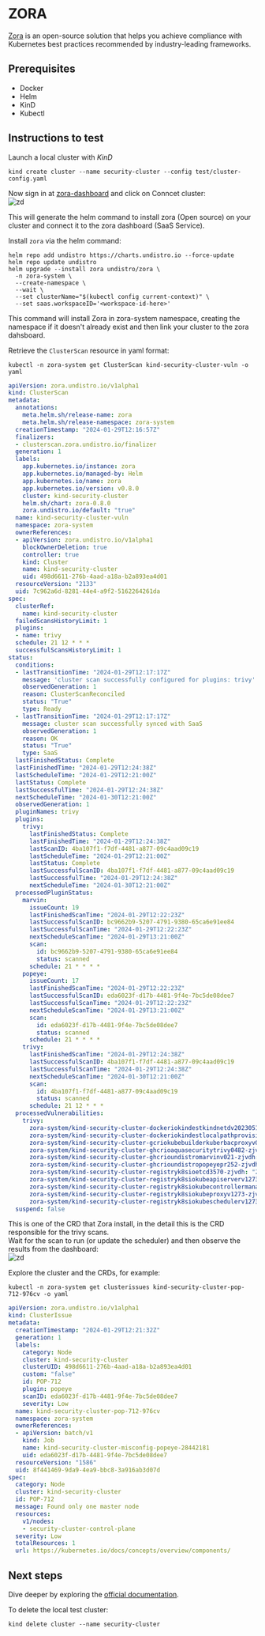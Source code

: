 # ZORA

[Zora](https://github.com/aquasecurity/trivy-operator) is an open-source solution that helps you achieve compliance with Kubernetes best practices recommended by industry-leading frameworks.  


## Prerequisites

- Docker
- Helm
- KinD
- Kubectl

## Instructions to test

Launch a local cluster with *KinD*

```console
kind create cluster --name security-cluster --config test/cluster-config.yaml
```   

Now sign in at [zora-dashboard](https://zora-dashboard.undistro.io/login) and click on Conncet cluster:  
![zd](./images/zd-connect-cluster.png)  

This will generate the helm command to install zora (Open source) on your cluster and connect it to the zora dashboard (SaaS Service).  


Install `zora` via the helm command:  
```console
helm repo add undistro https://charts.undistro.io --force-update
helm repo update undistro
helm upgrade --install zora undistro/zora \
  -n zora-system \
  --create-namespace \
  --wait \
  --set clusterName="$(kubectl config current-context)" \
  --set saas.workspaceID='<workspace-id-here>'
```  

This command will install Zora in zora-system namespace, creating the namespace if it doesn't already exist and then link your cluster to the zora dahsboard.  


Retrieve the `ClusterScan` resource in yaml format:  
```console
kubectl -n zora-system get ClusterScan kind-security-cluster-vuln -o yaml 
```  
```yaml
apiVersion: zora.undistro.io/v1alpha1
kind: ClusterScan
metadata:
  annotations:
    meta.helm.sh/release-name: zora
    meta.helm.sh/release-namespace: zora-system
  creationTimestamp: "2024-01-29T12:16:57Z"
  finalizers:
  - clusterscan.zora.undistro.io/finalizer
  generation: 1
  labels:
    app.kubernetes.io/instance: zora
    app.kubernetes.io/managed-by: Helm
    app.kubernetes.io/name: zora
    app.kubernetes.io/version: v0.8.0
    cluster: kind-security-cluster
    helm.sh/chart: zora-0.8.0
    zora.undistro.io/default: "true"
  name: kind-security-cluster-vuln
  namespace: zora-system
  ownerReferences:
  - apiVersion: zora.undistro.io/v1alpha1
    blockOwnerDeletion: true
    controller: true
    kind: Cluster
    name: kind-security-cluster
    uid: 498d6611-276b-4aad-a18a-b2a893ea4d01
  resourceVersion: "2133"
  uid: 7c962a6d-8281-44e4-a9f2-5162264261da
spec:
  clusterRef:
    name: kind-security-cluster
  failedScansHistoryLimit: 1
  plugins:
  - name: trivy
  schedule: 21 12 * * *
  successfulScansHistoryLimit: 1
status:
  conditions:
  - lastTransitionTime: "2024-01-29T12:17:17Z"
    message: 'cluster scan successfully configured for plugins: trivy'
    observedGeneration: 1
    reason: ClusterScanReconciled
    status: "True"
    type: Ready
  - lastTransitionTime: "2024-01-29T12:17:17Z"
    message: cluster scan successfully synced with SaaS
    observedGeneration: 1
    reason: OK
    status: "True"
    type: SaaS
  lastFinishedStatus: Complete
  lastFinishedTime: "2024-01-29T12:24:38Z"
  lastScheduleTime: "2024-01-29T12:21:00Z"
  lastStatus: Complete
  lastSuccessfulTime: "2024-01-29T12:24:38Z"
  nextScheduleTime: "2024-01-30T12:21:00Z"
  observedGeneration: 1
  pluginNames: trivy
  plugins:
    trivy:
      lastFinishedStatus: Complete
      lastFinishedTime: "2024-01-29T12:24:38Z"
      lastScanID: 4ba107f1-f7df-4481-a877-09c4aad09c19
      lastScheduleTime: "2024-01-29T12:21:00Z"
      lastStatus: Complete
      lastSuccessfulScanID: 4ba107f1-f7df-4481-a877-09c4aad09c19
      lastSuccessfulTime: "2024-01-29T12:24:38Z"
      nextScheduleTime: "2024-01-30T12:21:00Z"
  processedPluginStatus:
    marvin:
      issueCount: 19
      lastFinishedScanTime: "2024-01-29T12:22:23Z"
      lastSuccessfulScanID: bc9662b9-5207-4791-9380-65ca6e91ee84
      lastSuccessfulScanTime: "2024-01-29T12:22:23Z"
      nextScheduleScanTime: "2024-01-29T13:21:00Z"
      scan:
        id: bc9662b9-5207-4791-9380-65ca6e91ee84
        status: scanned
      schedule: 21 * * * *
    popeye:
      issueCount: 17
      lastFinishedScanTime: "2024-01-29T12:22:23Z"
      lastSuccessfulScanID: eda6023f-d17b-4481-9f4e-7bc5de08dee7
      lastSuccessfulScanTime: "2024-01-29T12:22:23Z"
      nextScheduleScanTime: "2024-01-29T13:21:00Z"
      scan:
        id: eda6023f-d17b-4481-9f4e-7bc5de08dee7
        status: scanned
      schedule: 21 * * * *
    trivy:
      lastFinishedScanTime: "2024-01-29T12:24:38Z"
      lastSuccessfulScanID: 4ba107f1-f7df-4481-a877-09c4aad09c19
      lastSuccessfulScanTime: "2024-01-29T12:24:38Z"
      nextScheduleScanTime: "2024-01-30T12:21:00Z"
      scan:
        id: 4ba107f1-f7df-4481-a877-09c4aad09c19
        status: scanned
      schedule: 21 12 * * *
  processedVulnerabilities:
    trivy:
      zora-system/kind-security-cluster-dockeriokindestkindnetdv20230511dc714da8-zjvdh: "2092"
      zora-system/kind-security-cluster-dockeriokindestlocalpathprovisionerv20230511dc714da8-zjvdh: "2107"
      zora-system/kind-security-cluster-gcriokubebuilderkuberbacproxyv0150-zjvdh: "2114"
      zora-system/kind-security-cluster-ghcrioaquasecuritytrivy0482-zjvdh: "2122"
      zora-system/kind-security-cluster-ghcrioundistromarvinv021-zjvdh: "2115"
      zora-system/kind-security-cluster-ghcrioundistropopeyepr252-zjvdh: "2120"
      zora-system/kind-security-cluster-registryk8sioetcd3570-zjvdh: "2098"
      zora-system/kind-security-cluster-registryk8siokubeapiserverv1273-zjvdh: "2109"
      zora-system/kind-security-cluster-registryk8siokubecontrollermanagerv1273-zjvdh: "2113"
      zora-system/kind-security-cluster-registryk8siokubeproxyv1273-zjvdh: "2097"
      zora-system/kind-security-cluster-registryk8siokubeschedulerv1273-zjvdh: "2111"
  suspend: false
```  

This is one of the CRD that Zora install, in the detail this is the CRD responsible for the trivy scans.  
Wait for the scan to run (or update the scheduler) and then observe the results from the dashboard:  
![zd](./images/vuln.png)  

Explore the cluster and the CRDs, for example:  
```console
kubectl -n zora-system get clusterissues kind-security-cluster-pop-712-976cv -o yaml
```  
```yaml
apiVersion: zora.undistro.io/v1alpha1
kind: ClusterIssue
metadata:
  creationTimestamp: "2024-01-29T12:21:32Z"
  generation: 1
  labels:
    category: Node
    cluster: kind-security-cluster
    clusterUID: 498d6611-276b-4aad-a18a-b2a893ea4d01
    custom: "false"
    id: POP-712
    plugin: popeye
    scanID: eda6023f-d17b-4481-9f4e-7bc5de08dee7
    severity: Low
  name: kind-security-cluster-pop-712-976cv
  namespace: zora-system
  ownerReferences:
  - apiVersion: batch/v1
    kind: Job
    name: kind-security-cluster-misconfig-popeye-28442181
    uid: eda6023f-d17b-4481-9f4e-7bc5de08dee7
  resourceVersion: "1586"
  uid: 8f441469-9da9-4ea9-bbc8-3a916ab3d07d
spec:
  category: Node
  cluster: kind-security-cluster
  id: POP-712
  message: Found only one master node
  resources:
    v1/nodes:
    - security-cluster-control-plane
  severity: Low
  totalResources: 1
  url: https://kubernetes.io/docs/concepts/overview/components/
```  


## Next steps

Dive deeper by exploring the [official documentation](https://zora-docs.undistro.io/latest/).

To delete the local test cluster:  
```console
kind delete cluster --name security-cluster
```  







